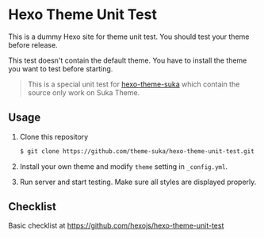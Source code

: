 # Hexo Theme Unit Test

This is a dummy Hexo site for theme unit test. You should test your theme before release.

This test doesn't contain the default theme. You have to install the theme you want to test before starting.

> This is a special unit test for [hexo-theme-suka](https://github.com/SukkaW/hexo-theme-suka) which contain the source only work on Suka Theme.

## Usage

1. Clone this repository

    ``` bash
    $ git clone https://github.com/theme-suka/hexo-theme-unit-test.git
    ```

2. Install your own theme and modify `theme` setting in `_config.yml`.
3. Run server and start testing. Make sure all styles are displayed properly.

## Checklist

Basic checklist at https://github.com/hexojs/hexo-theme-unit-test
